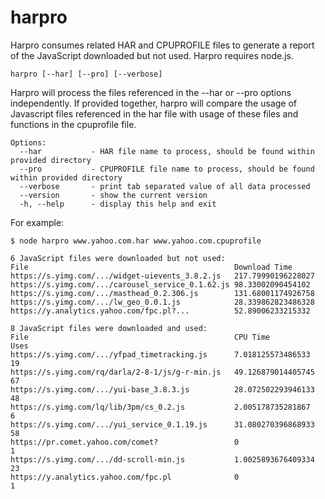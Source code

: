 harpro
======

Harpro consumes related HAR and CPUPROFILE files to generate a report of the JavaScript downloaded but not used.  Harpro requires node.js.
```
harpro [--har] [--pro] [--verbose]
```
Harpro will process the files referenced in the --har or --pro options independently.
If provided together, harpro will compare the usage of Javascript files referenced in the har file
with usage of these files and functions in the cpuprofile file.
```
Options:
  --har           - HAR file name to process, should be found within provided directory
  --pro           - CPUPROFILE file name to process, should be found within provided directory
  --verbose       - print tab separated value of all data processed
  --version       - show the current version
  -h, --help      - display this help and exit
```
For example:

```
$ node harpro www.yahoo.com.har www.yahoo.com.cpuprofile

6 JavaScript files were downloaded but not used:
File                                              Download Time
https://s.yimg.com/.../widget-uievents_3.8.2.js   217.79990196228027
https://s.yimg.com/.../carousel_service_0.1.62.js 98.33002090454102
https://s.yimg.com/.../masthead_0.2.306.js        131.68001174926758
https://s.yimg.com/.../lw_geo_0.0.1.js            28.339862823486328
https://y.analytics.yahoo.com/fpc.pl?...          52.89006233215332

8 JavaScript files were downloaded and used:
File                                              CPU Time            Uses
https://s.yimg.com/.../yfpad_timetracking.js      7.018125573486533   19
https://s.yimg.com/rq/darla/2-8-1/js/g-r-min.js   49.126879014405745  67
https://s.yimg.com/.../yui-base_3.8.3.js          28.072502293946133  48
https://s.yimg.com/lq/lib/3pm/cs_0.2.js           2.005178735281867   6
https://s.yimg.com/.../yui_service_0.1.19.js      31.080270396868933  58
https://pr.comet.yahoo.com/comet?                 0	                  1
https://s.yimg.com/.../dd-scroll-min.js           1.0025893676409334  23
https://y.analytics.yahoo.com/fpc.pl              0                   1
```
